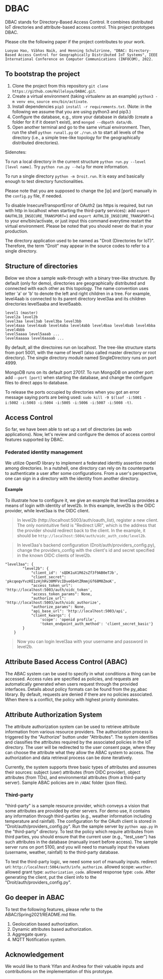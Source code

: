# DBAC

DBAC stands for Directory-Based Access Control. It combines distributed IoT directories and attribute-based access control. This project prototypes DBAC. 

Please cite the following paper if the project contributes to your work.
```
Luoyao Hao, Vibhas Naik, and Henning Schulzrinne, "DBAC: Directory-Based Access Control for Geographically Distributed IoT Systems", IEEE International Conference on Computer Communications (INFOCOM), 2022.
```

## To bootstrap the project

1. Clone the project from this repository `git clone https://github.com/Halleloya/DABAC.git`.
2. Create a virtual environment (taking virtualenv as an example) `python3 -m venv env`, `source env/bin/activate`.
3. Install dependencies `pip3 install -r requirements.txt`. (Note: in the following we assume that you are using python3 and pip3.)
4. Configure the database, e.g., store your database in data/db (create a folder for it if it doesn't exist), and `mongod --dbpath data/db`. 
5. Open another terminal and go to the same virtual environment. Then, run the shell `python runall.py` or `./run.sh` to start all levels of the directory (i.e., a simple tree-like topology for the geographically distributed directories). 

Sidenotes:

To run a local directory in the current structure `python run.py --level [level name]`. Try `python run.py --help` for more information. 

To run a single directory `python -m Droit.run`. It is easy and basically enough to test directory functionalities.

Please note that you are supposed to change the [ip] and [port] manually in the `config.py` file, if needed. 

To disable InsecureTransportError of OAuth2 (as https is required, but run with http in localhost when starting the third-party services): add `export OAUTHLIB_INSECURE_TRANSPORT=1` and `export AUTHLIB_INSECURE_TRANSPORT=1` to your env/bin/activate, or just input this command everytime restart the virtual environment. Please be noted that you should never do that in your production. 

The directory application used to be named as "Droit (Directories for IoT)". Therefore, the term "Droit" may appear in the source codes to refer to a single directory.  

## Structure of directories 

Below we show a sample walk-through with a binary tree-like structure. By default (only for demo), directories are geographically distributed and connected with each other as this topology. The name convention uses letter 'a' or 'b' to denote the left and right children in a tree. For example, level4aab is connected to its parent directory level3aa and its children directories level5aaba and level5aabb.

```
level1 (master)
level2a level2b
level3aa level3ab level3ba level3bb
level4aaa level4aab level4aba level4abb level4baa level4bab level4bba level4bbb  
level5aaaa level5aaab ...
level6aaaaa level6aaaab ...
```

By default, all the directoires run on localhost. The tree-like structure starts from port 5001, with the name of level1 (also called master directory or root directory). The single directory module named SingleDirectory runs on port 4999.

MongoDB runs on its default port 27017. To run MongoDB on another port: add `--port [port]` when starting the database, and change the configure files to direct apps to database. 

To release the ports occupied by directories when you got an error message saying ports are being used: `sudo kill -9 $(lsof -i:5001 -i:5002 -i:5003 -i:5004 -i:5005 -i:5006 -i:5007 -i:5008 -t)`.


## Access Control
So far, we have been able to set up a set of directories (as web applications). Now, let's review and configure the demos of access control features supported by DBAC. 

### Federated identity management 

We utilize OpenID library to implement a federated identtiy assertion model among directories. In a nutshell, one directory can rely on its counterparts to authenticate a user after some configurations. From a user's perspective, one can sign in a directory with the identity from another directory. 

#### Example 
To illustrate how to configure it, we give an example that level3aa provides a means of login with identity of level2b. In this example, level2b is the OIDC provider, while level3aa is the OIDC client.

> In level2b (http://localhost:5003/auth/oauth_list), register a new client. The only nonintuitive field is "Redirect URI", which is the address that the provider should redirect back to the client. In the example, it should be `http://localhost:5004/auth/oidc_auth_code/level2b`.

> In level3aa's backend configuration (Droit/auth/providers_config.py), change the providers_config with the client's id and secret specified in the known OIDC clients of level2b.

```
"level3aa": {
        "level2b": {
            "client_id": 'sQDK1uX1R62sZf3f9AB0eTJb',
            "client_secret": 'pkcqeqvYvzKE1zHjhRv30MFVcIDve6b4tZRmmjGf68M0ZmoK',
            "access_token_url": 'http://localhost:5003/auth/oidc_token',
            "access_token_params": None,
            "authorize_url": 'http://localhost:5003/auth/oidc_authorize',
            "authorize_params": None,
            "api_base_url": 'http://localhost:5003/api',
            "client_kwargs": {
                'scope': 'openid profile',
                'token_endpoint_auth_method': 'client_secret_basic'}
        }
    }
```

> Now you can login level3aa with your username and password in level2b.




## Attribute Based Access Control (ABAC)
The ABAC system can be used to specify in what conditions a thing can be accessed. Access rules are specified as policies, and requests are automatically generated when users request through the provided interfaces. Details about policy formats can be found from the py_abac library. By default, requests are denied if there are no policies associated. When there is a conflict, the policy with highest priority dominates. 


## Attribute Authorization System
The attribute authorization system can be used to retrieve attribute information from various resource providers. The authorization process is triggered by the "Authorize" button under "Attributes". The system identities and classifies the attributes required by the associated policies in the IoT directory. The user will be redirected to the user consent page, where they can choose the attribute what they allow the ABAC system to access. The authorization and data retrieval process can be done iteratively.

Currently, the system supports three basic types of attributes and assumes their sources: subject (user) attributes (from OIDC provider), object attributes (from TDs), and environmental attributes (from a third-party server). Sample ABAC policies are in `/ABAC` folder (json files).

### Third-party
"third-party" is a sample resource provider, which conveys a vision that some attributes are provided by other servers. For demo use, it contains any information through third-parties (e.g., weather information including temperature and rainfall). The configuration for the OAuth client is stored in "Droit/auth/providers_config.py". Run the sample server by `python app.py` in the "third-party" directory. To test the policy which require attributes from third parties, you should ensure that the current user (e.g., "test_user") has such attributes in the database (manually insert before access).  The sample server runs on port 5100, and you will need to manually input the values (username, weather, rainfall) to the third-party database. 

To test the third-party logic, we need some sort of manually inputs. 
redirect uri: `http://localhost:5004/auth/info_authorize`. allowed scope: `weather`. allowed grant type: `authorization_code`. allowed response type: `code`. After generating the client, put the client info to the "Droit/auth/providers_config.py".


## Go deeper in ABAC
To test the following features, please refer to the ABAC/Spring2021/README.md file.

1) Geolocation based authorization.
2) Dynamic attributes based authorization.
3) Aggregate query.
4) MQTT Notification system.

## Acknowledgement
We would like to thank Yifan and Andrea for their valuable inputs and contributions on the implementation of this prototype. 
